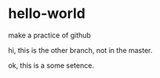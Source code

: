 # hello-world
make a practice of github

hi, this is the other branch, not in the master. 

ok, this is a some setence.
